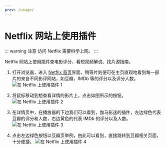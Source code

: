 ```yaml
---
prev: /usage/
---
```


# Netflix 网站上使用插件

::: warning 注意
访问 Netflix 需要科学上网。
:::

Netflix 网站上使用插件查电影评分、看短视频解说、找片源指南。

1. 打开浏览器，进入 [Netflix 首页](https://www.netflix.com/browse)界面，稍等片刻便可在主页直观地看到每一部片的来自不同影评网站，如豆瓣，IMDb 等的评分以及评分人数。 ![在 Netflix 上使用插件 1](/assets/usage.netflix.1.png)

1. 将鼠标移动到想查看详情的影片上，点击如图所示的按钮。 ![在 Netflix 上使用插件 2](/assets/usage.netflix.2.jpg)

1. 在详情页中，在播放器的下边我们可以看到，伽马影迷的插件，左边绿色代表豆瓣的评分和人数，右边黄色的代表 IMDb 的评分以及人数。 ![在 Netflix 上使用插件 3](/assets/usage.netflix.3.png)

1. 点击左边绿色按钮以豆瓣页举例，由此可以看到，直接跳转到豆瓣相关页面，十分便捷。 ![在 Netflix 上使用插件 4](/assets/usage.netflix.4.png)
